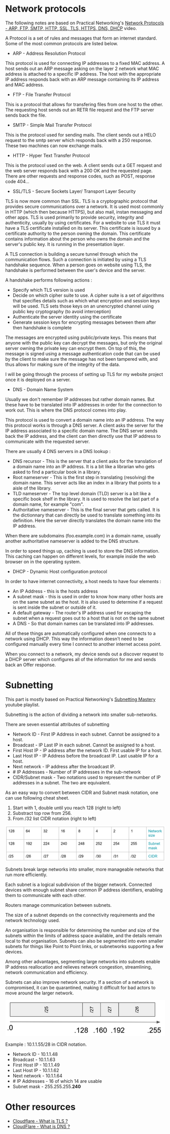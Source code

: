 # Network protocols

The following notes are based on Practical Networking's [Network Protocols - ARP, FTP, SMTP, HTTP, SSL, TLS, HTTPS, DNS, DHCP](https://www.youtube.com/watch?v=E5bSumTAHZE&list=PLIFyRwBY_4bRLmKfP1KnZA6rZbRHtxmXi&index=12) video.

A Protocol is a set of rules and messages that form an internet standard. Some of the most common protocols are listed below.

* ARP - Address Resolution Protocol

This protocol is used for connecting IP addresses to a fixed MAC address. A host sends out an ARP message asking on the layer 2 network what MAC address is attached to a specific IP address. The host with the appropriate IP address responds back with an ARP message containing its IP address and MAC address.

* FTP - File Transfer Protocol

This is a protocol that allows for transfering files from one host to the other. The requesting host sends out an RETR file request and the FTP server sends back the file.

* SMTP - Simple Mail Transfer Protocol

This is the protocol used for sending mails. The client sends out a HELO request to the smtp server which responds back with a 250 response. These two machines can now exchange mails.

* HTTP - Hyper Text Transfer Protocol

This is the protocol used on the web. A client sends out a GET request and the web server responds back with a 200 OK and the requested page. There are other requests and response codes, such as POST, response code 404...

* SSL/TLS - Secure Sockets Layer/ Transport Layer Security

TLS is now more common than SSL. TLS is a cryptographic protocol that provides secure communications over a network. It is used most commonly in HTTP (which then because HTTPS), but also mail, instan messaging and other apps.
TLS is used primarily to provide security, integrity and authenticity, usually by using certificates. For a website to use TLS it must have a TLS certificate installed on its server. This certificate is issued by a certificate authority to the person owning the domain. This certificate contains information about the person who owns the domain and the server's public key. It is running in the presentation layer. 

A TLS connection is building a secure tunnel through which the communication flows.
Such a connection is initiated by using a TLS handshake sequence. When a person goes on website using TLS, the handshake is performed between the user's device and the server.

A handshake performs following actions : 

* Specify which TLS version is used
* Decide on which cipher suite to use. A cipher suite is a set of algorithms that specifies details such as which what encryption and session keys will be used. TLS sets those keys on an unencrypted channel using public key cryptography (to avoid interception)
* Authenticate the server identity using the certificate
* Generate session keys for encrypting messages between them after then handshake is complete

The messages are encrypted using public/private keys. This means that anyone with the public key can decrypt the messages, but only the original server owning the private key can encrypt them. On top of this, the message is signed using a message authentication code that can be used by the client to make sure the message has not been tampered with, and thus allows for making sure of the integrity of the data.

I will be going through the process of setting up TLS for my website project once it is deployed on a server.



* DNS - Domain Name System

Usually we don't remember IP addresses but rather domain names. But these have to be translated into IP addresses in order for the connection to work out. This is where the DNS protocol comes into play.

This protocol is used to convert a domain name into an IP address. The way this protocol works is through a DNS server. A client asks the server for the IP address associated to a specific domain name. The DNS server sends back the IP address, and the client can then directly use that IP address to communicate with the requested server.

There are usually 4 DNS servers in a DNS lookup : 

* DNS recursor - This is the server that a client asks for the translation of a domain name into an IP address. It is a bit like a librarian who gets asked to find a particular book in a library.
* Root nameserver - This is the first step in translating (resolving) the domain name. This server acts like an index in a library that points to a aisle of the library.
* TLD nameserver - The top level domain (TLD) server is a bit like a specific book shelf in the library. It is used to resolve the last part of a domain name, for example "com".
* Authoritative nameserver - This is the final server that gets called. It is the dictionnary that can directly be used to translate something into its definition. Here the server directly translates the domain name into the IP address.

When there are subdomains (foo.example.com) in a domain name, usually another authoritative nameserver is added to the DNS structure. 

In order to speed things up, caching is used to store the DNS information. This caching can happen on different levels, for example inside the web browser on in the operating system.

* DHCP - Dynamic Host configuration protocol

In order to have internet connectivity, a host needs to have four elements :

* An IP Address - this is the hosts address
* A subnet mask - this is used in order to know how many other hosts are on the same subnet as the host. It is also used to determine if a request is sent inside the subnet or outside of it.
* A default gateway - The router's IP address used for escaping the subnet when a request goes out to a host that is not on the same subnet
* A DNS - So that domain names can be translated into IP addresses.

All of these things are automatically configured when one connects to a network using DHCP. This way the information doesn't need to be configured manually every time I connect to another internet access point.

When you connect to a network, my device sends out a discover request to a DHCP server which configures all of the information for me and sends back an Offer response.

# Subnetting

This part is mostly based on  Practical Networking's [Subnetting Mastery](https://www.youtube.com/watch?v=BWZ-MHIhqjM&list=PLIFyRwBY_4bQUE4IB5c4VPRyDoLgOdExE&index=1) youtube playlist.

Subnetting is the action of dividing a network into smaller sub-networks.

There are seven essential attributes of subnetting

* Network ID - First IP Address in each subnet. Cannot be assigned to a host.
* Broadcast - IP Last IP in each subnet. Cannot be assigned to a host.
* First Host IP - IP address after the network ID. First usable IP for a host.
* Last Host IP - IP Address before the broadcast IP. Last usable IP for a host.
* Next network - IP address after the broadcast IP.
* \# IP Addresses - Number of IP addresses in the sub-network
* CIDR/Subnet mask - Two notations used to represent the number of IP addresses in a subnet. The two are equivalent.

As an easy way to convert between CIDR and Subnet mask notation, one can use following cheat sheet.

1. Start with 1, double until you reach 128 (right to left)
2. Substract top row from 256.
3. From /32 list CIDR notation (right to left)

![](/Learning%20Path/Images/Networking/networking_subnetting_cheat_sheet.png)

Subnets break large networks into smaller, more manageable networks that run more efficiently.

Each subnet is a logical subdivision of the bigger network. Connected devices with enough subnet share common IP address identifiers, enabling them to communicate with each other.

Routers manage communication between subnets.

The size of a subnet depends on the connectivity requirements and the network technology used.

An organisation is responsible for determining the number and size of the subnets within the limits of address space available, and the details remain local to that organisation. Subnets can also be segmented into even smaller subnets for things like Point to Point links, or subnetworks supporting a few devices.

Among other advantages, segmenting large networks into subnets enable IP address reallocation and relieves network congestion, streamlining, network communication and efficiency.

Subnets can also improve network security. If a section of a network is compromised, it can be quarantined, making it difficult for bad actors to move around the larger network.

![](/Learning%20Path/Images/Networking/networking_subnetting_example.png)

Example : 10.1.1.55/28 in CIDR notation.

* Network ID - 10.1.1.48
* Broadcast - 10.1.1.63
* First Host IP - 10.1.1.49
* Last Host IP - 10.1.1.62
* Next network - 10.1.1.64
* \# IP Addresses - 16 of which 14 are usable
* Subnet mask - 255.255.255.**240**

# Other resources

* [Cloudflare - What is TLS ?](https://www.cloudflare.com/en-gb/learning/ssl/transport-layer-security-tls/)
* [CloudFlare - What is DNS ?](https://www.cloudflare.com/en-gb/learning/dns/what-is-dns/)